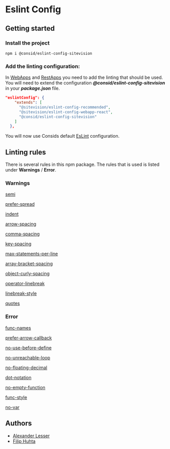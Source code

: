 # Eslint Config 

## Getting started

### Install the project

```
npm i @consid/eslint-config-sitevision
```
### Add the linting configuration:
In [WebApps](https://developer.sitevision.se/docs/webapps/webapps-2/getting-started) and [RestApps](https://developer.sitevision.se/docs/rest-api/restapps) you need to add the linting that should be used. You will need to extend the configuration ***@consid/eslint-config-sitevision*** in your ***package.json*** file. 
```json
"eslintConfig": {
    "extends": [
      "@sitevision/eslint-config-recommended",
      "@sitevision/eslint-config-webapp-react",
      "@consid/eslint-config-sitevision"
    ]
  },
```

You will now use Consids default [EsLint](https://eslint.org/) configuration.

## Linting rules
There is several rules in this npm package. The rules that is used is listed under **Warnings** / **Error**. 
### Warnings 

[semi ](https://eslint.org/docs/latest/rules/semi) 

[prefer-spread ](https://eslint.org/docs/latest/rules/prefer-spread)

[indent ](https://eslint.org/docs/latest/rules/indent)

[arrow-spacing ](https://eslint.org/docs/latest/rules/arrow-spacing)

[comma-spacing ](https://eslint.org/docs/latest/rules/comma-spacing)

[key-spacing ](https://eslint.org/docs/latest/rules/key-spacing)

[max-statements-per-line ](https://eslint.org/docs/latest/rules/max-statements-per-line)

[array-bracket-spacing ](https://eslint.org/docs/latest/rules/array-bracket-spacing)

[object-curly-spacing ](https://eslint.org/docs/latest/rules/object-curly-spacing)

[operator-linebreak ](https://eslint.org/docs/latest/rules/operator-linebreak)

[linebreak-style ](https://eslint.org/docs/latest/rules/linebreak-style)

[quotes ](https://eslint.org/docs/latest/rules/quotes)

### Error 

[func-names ](https://eslint.org/docs/latest/rules/func-names)

[prefer-arrow-callback ](https://eslint.org/docs/latest/rules/prefer-arrow-callback)

[no-use-before-define ](https://eslint.org/docs/latest/rules/no-use-before-define)

[no-unreachable-loop ](https://eslint.org/docs/latest/rules/no-unreachable-loop)

[no-floating-decimal ](https://eslint.org/docs/latest/rules/no-floating-decimal)

[dot-notation ](https://eslint.org/docs/latest/rules/dot-notation)

[no-empty-function ](https://eslint.org/docs/latest/rules/no-empty-function)

[func-style ](https://eslint.org/docs/latest/rules/func-style)

[no-var ](https://eslint.org/docs/latest/rules/no-var)

## Authors
- [Alexander Lesser](https://github.com/alexanderlesser)
- [Filip Huhta](https://github.com/filiphuhta)
